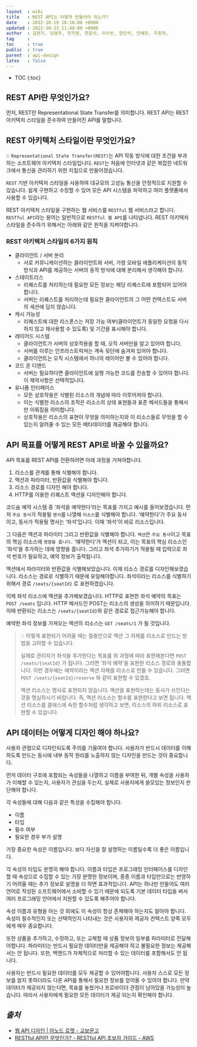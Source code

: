```yaml
---
layout  : wiki
title   : REST API는 어떻게 만들어야 하는가?
date    : 2022-10-19 18:16:00 +0900
updated : 2022-10-23 11:40:00 +0900
author  : 김현지, 임영후, 한지영, 한윤석, 이수빈, 양민석, 안예린, 우종혁,
tag     : 
toc     : true
public  : true
parent  : api-design
latex   : false
---
```

* TOC
{:toc}

## REST API란 무엇인가요?

먼저, REST란 Representational State Transfer를 의미합니다. REST API는 REST
아키텍처 스타일을 준수하여 만들어진 API를 말합니다.

## REST 아키텍처 스타일이란 무엇인가요?

💡 `Representational State Transfer(REST)`는 API 작동 방식에 대한 조건을 부과하는 소프트웨어 아키텍처 스타일입니다. 
`REST`는 처음에 인터넷과 같은 복잡한 네트워크에서 통신을 관리하기 위한 지침으로
만들어졌습니다.

`REST` 기반 아키텍처 스타일을 사용하여 대규모의 고성능 통신을
안정적으로 지원할 수 있습니다. 쉽게 구현하고 수정할 수 있어 모든 API 시스템을
파악하고 여러 플랫폼에서 사용할 수 있습니다. 

REST 아키텍처 스타일을 구현하는 웹
서비스를 `RESTful` 웹 서비스라고 합니다. `RESTful API`라는 용어는 일반적으로 `RESTful 웹 API`를 나타냅니다.
REST 아키텍처 스타일을 준수하기 위해서는 아래와 같은 원칙을 지켜야합니다.

### REST 아키텍처 스타일의 6가지 원칙

- 클라이언트 / 서버 분리
    - 서로 커뮤니케이션하는 클라이언트와 서버, 가령 모바일 애플리케이션의
    동작 방식과 API를 제공하는 서버의 동작 방식에 대해 분리해서 생각해야 합니다.
- 스테이트리스
    - 리퀘스트를 처리하는데 필요한 모든 정보는 해당 리퀘스트에 포함되어 있어야 합니다.
    - 서버는 리퀘스트를 처리하는데 필요한 클라이언트의 그 어떤 컨텍스트도 서버의 세션에 담지 않습니다.
- 캐시 가능성
    - 리퀘스트에 대한 리스폰스는 저장 가능 여부(클라이언트가 동일한 요청을 다시 하지 않고
    재사용할 수 있도록) 및 기간을 표시해야 합니다.
- 레이어드 시스템
    - 클라이언트가 서버의 상호작용을 할 때, 오직 서버만을 알고 있어야 합니다.
    - 서버를 이루는 인프라스트럭쳐는 계속 뒷단에 숨겨져 있어야 합니다.
    - 클라이언트는 오직 시스템에서 하나의 레이어만 볼 수 있어야 합니다.
- 코드 온 디맨드
    - 서버는 필요하다면 클라이언트에 실행 가능한 코드를 전송할 수 있어야 합니다.
    이 제약사항은 선택적입니다.
- 유니폼 인터페이스
    - 모든 상호작용은 식별된 리소스의 개념에 따라 이루어져야 합니다.
    - 이는 식별한 리소스의 조작은 리소스의 상태 표현들과 표준 메서드들을 통해서만 이뤄짐을
    의미합니다.
    - 상호작용은 리소스의 표현이 무엇을 의미하는지와 이 리소스들로
    무엇을 할 수 있는지 알려줄 수 있는 모든 메타데이터를 제공해야 합니다.

## API 목표를 어떻게 REST API로 바꿀 수 있을까요?

API 목표를 REST API를 전환하려면 아래 과정을 거쳐야합니다.

1. 리소스를 관계를 통해 식별해야 합니다.
2. 액션과 파라미터, 반환값을 식별해야 합니다.
3. 리소스 경로를 디자인 해야 합니다.
4. HTTP를 이용한 리퀘스트 액션을 디자인해야 합니다.

코드숨 예약 시스템 중 ‘좌석을 예약한다’라는 목표를 가지고 예시를 들어보겠습니다.
먼저 `주요 동사`가 적용될 `명사`를 나열해 `리소스`를 식별해야 합니다. ‘예약한다’가 주요 동사이고, 동사가 적용될 명사는 ‘좌석’입니다. 이때 ‘좌석’이 바로 리소스입니다.

그 다음은 액션과 파라미터 그리고 반환값을 식별해야 합니다. `액션`은 `주요 동사`이고 목표의 핵심 리소스에 `영향을 줍니다.` ’예약한다’가 액션이 되고, 이는 목표의 핵심 리소스인 ‘좌석’을 추가하는 데에 영향을 줍니다. 그리고 좌석 추가하기가 적용될 때 입력으로 좌석 번호가 필요하고, 예약 정보가 출력됩니다.

액션에서 파라미터와 반환값을 식별해보았습니다. 이제 리소스 경로를 디자인해보겠습니다. 리소스는 경로로 식별하기 때문에 유일해야합니다. 좌석이라는 리소스를 식별하기 위해서 경로 `/seats/{seatId}` 로 표현하겠습니다. 

이제 좌석 리소스에 액션을 추가해보겠습니다. HTTP로 표현한 좌석 예약의 목표는 `POST /seats` 입니다. HTTP 메서드인 POST는 리소스의 생성을 의미하기 때문입니다. 이때 반환되는 리소스는 `/seats/{seatId}`와 같은 경로로 접근가능해야 합니다.

예약한 좌석 정보를 가져오는 액션의 리소스는 `GET /seats/1` 가 될 것입니다.

> 💡 이렇게 표현되기 어려울 때는 절충안으로 액션 그 자체를 리소스로 만드는 방법을 고려할 수 있습니다.
>
> 실제로 관리자가 좌석을 추가한다는 목표를 위 과정에 따라 표현해본다면 `POST /seats/{seatId}` 가 됩니다. 그러면 ‘좌석 예약’을 표현한 리소스 경로와 충돌합니다. 이런 경우에는 예약이라는 액션 자체를 리소스로 만들 수 있습니다. 그러면 `POST /seats/{seatId}/reserve` 와 같이 표현할 수 있겠죠.
>
> 액션 리소스는 명사로 표현되지 않습니다. 액션을 표현하는데는 동사가 쓰인다는 것을 명심하시기 바랍니다. 즉, 액션 리소스는 함수를 표현한다고 보면 됩니다. 액션 리소스를 클래스에 속한 함수처럼 생각하고 보면, 리소스의 하위 리소스로 표현할 수 있습니다.

## API 데이터는 어떻게 디자인 해야 하나요?

사용자 관점으로 디자인되도록 주의를 기울여야 합니다. 사용자가 반드시 데이터를 이해하도록 만드는 동시에 내부 동작 원리를 노출하지 않는 디자인을 만드는 것이 중요합니다.

먼저 데이터 구조에 포함되는 속성들을 나열하고 이름을 부여한 뒤, 개별 속성을 사용자가 이해할 수 있는지, 사용자가 관심을 두는지, 실제로 사용자에게 쓸모있는 정보인지 판단해야 합니다.

각 속성들에 대해 다음과 같은 특성을 수집해야 합니다. 

- 이름
- 타입
- 필수 여부
- 필요한 경우 부가 설명

가장 중요한 속성은 이름입니다. 보다 자신을 잘 설명하는 이름일수록 더 좋은 이름입니다. 

각 속성의 타입도 분명히 해야 합니다. 이름과 타입은 프로그래밍 인터페이스를 디자인할 때 속성으로 수집할 수 있는 가장 분명한 정보이며, 종종 이름과 타입만으로는 반영하기 어려울 때는 추가 정보로 설명을 더 하면 효과적입니다.  API는 하나만 만들어도 여러 언어로 작성된 소프트웨어에서 소비할 수 있기 때문에 되도록 기본 데이터 타입을 써서 여러 프로그래밍 언어에서 지원할 수 있도록 해주어야 합니다.

속성 이름과 유형을 아는 것 외에도 이 속성이 항상 존재해야 하는지도 알아야 합니다. 속성이 필수적인지 또는 선택적인지 나타내는 것은 사용자와 제공자 컨텍스트 양쪽 모두에게 매우 중요합니다.

또한 상품을 추가하고, 수정하고, 또는 교체할 때 상품 정보의 일부를 파라미터로 전달해야합니다. 파라미터는 반드시 필요한 데이터만을 제공해야 하고 불필요한 정보는 제공해서는 안 됩니다. 또한, 백엔드가 자체적으로 처리할 수 있는 데이터를 포함해서도 안 됩니다. 

사용자는 반드시 필요한 데이터를 모두 제공할 수 있어야합니다. 사용자 스스로 모든 정보를 알지 못하더라도 다른 API를 통해서 필요한 정보를 얻어올 수 있어야 합니다. 만약 데이터가 제공되지 않는다면, 목표를 놓쳤거나 프로바이더 관점이 남아있을 가능성이 높습니다. 따라서 사용자에게 필요한 모든 데이터가 제공 되는지 확인해야 합니다.

## *출처*

- [웹 API 디자인 \| 아노드 로렛 - 교보문고](https://product.kyobobook.co.kr/detail/S000000555532)
- [RESTful API란 무엇인가? - RESTful API 초보자 가이드 - AWS](https://aws.amazon.com/ko/what-is/restful-api/)
